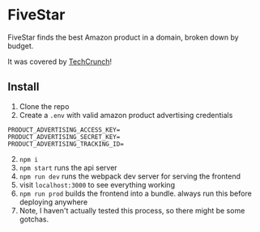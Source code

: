 # FiveStar

FiveStar finds the best Amazon product in a domain, broken down by budget.

It was covered by [TechCrunch](http://techcrunch.com/2014/06/03/fivestar-finds-the-best-products-on-amazon-from-any-category-on-any-budget/)!

## Install

1. Clone the repo
2. Create a `.env` with valid amazon product advertising credentials
```
PRODUCT_ADVERTISING_ACCESS_KEY=
PRODUCT_ADVERTISING_SECRET_KEY=
PRODUCT_ADVERTISING_TRACKING_ID=
```
2. `npm i`
3. `npm start` runs the api server
4. `npm run dev` runs the webpack dev server for serving the frontend
5. visit `localhost:3000` to see everything working
6. `npm run prod` builds the frontend into a bundle. always run this before deploying anywhere
7. Note, I haven't actually tested this process, so there might be some gotchas.

